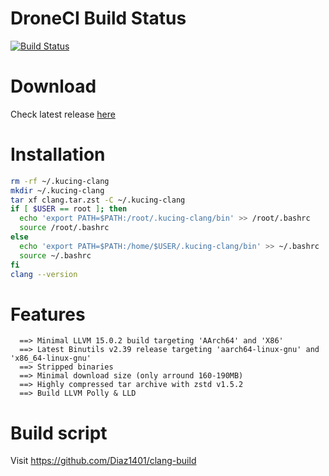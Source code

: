 # DroneCI Build Status
[![Build Status](https://cloud.drone.io/api/badges/Diaz1401/clang-build/status.svg?ref=refs/heads/main)](https://cloud.drone.io/Diaz1401/clang-build)

# Download
Check latest release [here](https://github.com/Diaz1401/clang/releases/latest)

# Installation
```bash
rm -rf ~/.kucing-clang
mkdir ~/.kucing-clang
tar xf clang.tar.zst -C ~/.kucing-clang
if [ $USER == root ]; then
  echo 'export PATH=$PATH:/root/.kucing-clang/bin' >> /root/.bashrc
  source /root/.bashrc
else
  echo 'export PATH=$PATH:/home/$USER/.kucing-clang/bin' >> ~/.bashrc
  source ~/.bashrc
fi
clang --version
```
# Features
```
  ==> Minimal LLVM 15.0.2 build targeting 'AArch64' and 'X86'
  ==> Latest Binutils v2.39 release targeting 'aarch64-linux-gnu' and 'x86_64-linux-gnu'
  ==> Stripped binaries
  ==> Minimal download size (only arround 160-190MB)
  ==> Highly compressed tar archive with zstd v1.5.2
  ==> Build LLVM Polly & LLD
```
# Build script

  Visit https://github.com/Diaz1401/clang-build
